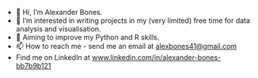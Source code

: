 - 👋 Hi, I’m Alexander Bones.
- 👀 I’m interested in writing projects in my (very limited) free time for data analysis and visualisation. 
- 🌱 Aiming to improve my Python and R skills.
- 📫 How to reach me - send me an email at alexbones41@gmail.com
-  Find me on LinkedIn at www.linkedin.com/in/alexander-bones-bb7b9b121

<!---
AJBones/AJBones is a ✨ special ✨ repository because its `README.md` (this file) appears on your GitHub profile.
You can click the Preview link to take a look at your changes.
--->

